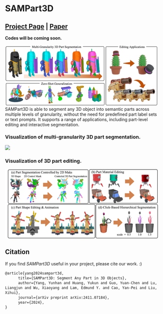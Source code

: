 # SAMPart3D
## [Project Page](https://yhyang-myron.github.io/SAMPart3D-website/) | [Paper]()

**Codes will be coming soon.**

![](assets/teaser.png)
SAMPart3D is able to segment any 3D object into semantic parts across multiple levels of granularity, without the need for predefined part label sets or text prompts. It supports a range of applications, including part-level editing and interactive segmentation.

### Visualization of multi-granularity 3D part segmentation.

![](assets/multi-scale.png)

### Visualization of 3D part editing.

![](assets/part-editing.png)

## Citation
If you find _SAMPart3D_ useful in your project, please cite our work. :)
```
@article{yang2024sampart3d,
      title={SAMPart3D: Segment Any Part in 3D Objects}, 
      author={Yang, Yunhan and Huang, Yukun and Guo, Yuan-Chen and Lu, Liangjun and Wu, Xiaoyang and Lam, Edmund Y. and Cao, Yan-Pei and Liu, Xihui},
      journal={arXiv preprint arXiv:2411.07184},
      year={2024},
}
```
